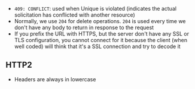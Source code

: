  * `409: CONFLICT`: used when Unique is violated (indicates the actual solicitation has conflicted with another resource)
 * Normally, we use `204` for delete operations. `204` is used every time we don't have any body to return in response to the request
 * If you prefix the URL with HTTPS, but the server don't have any SSL or TLS configuration, you cannot connect for it because the client (when well coded) will think that it's a SSL connection and try to decode it
## HTTP2

* Headers are always in lowercase
